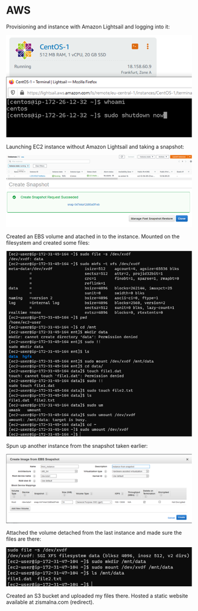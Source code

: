 # AWS

Provisioning and instance with Amazon Lightsail and logging into it:

![Lightsail](./images/lightsail.png "Lightsail instance")

Launching EC2 instance without Amazon Lightsail and taking a snapshot:

![EC2 instance](./images/ec2.png "EC2")
![Snapshot](./images/snap.png "Snapshot")

Created an EBS volume and atached in to the instance. Mounted on the filesystem and created some files:

![Disk_D](./images/ebs1.png "Disk_D")

Spun up another instance from the snapshot taken earlier:

![Restored from snapshot](./images/third.png "Third instance")

Attached the volume detached from the last instance and made sure the files are there:

![Files](./images/still_there.png "Still there")

Created an S3 bucket and uploaded my files there.
Hosted a static website available at zismalna.com (redirect).

